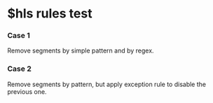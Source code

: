 # $hls rules test

### Case 1
Remove segments by simple pattern and by regex.

### Case 2
Remove segments by pattern, but apply exception rule to disable the previous one.
